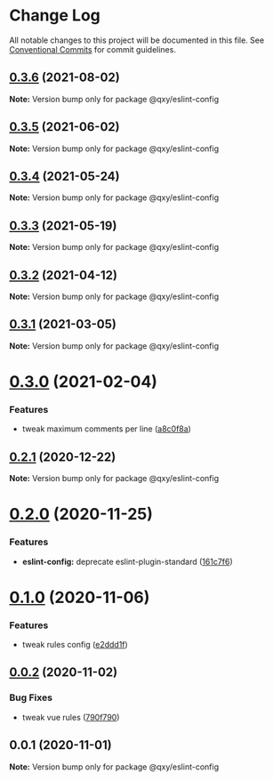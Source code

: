 # Change Log

All notable changes to this project will be documented in this file.
See [Conventional Commits](https://conventionalcommits.org) for commit guidelines.

## [0.3.6](https://github.com/qxy-fe/configs/compare/@qxy/eslint-config@0.3.5...@qxy/eslint-config@0.3.6) (2021-08-02)

**Note:** Version bump only for package @qxy/eslint-config

## [0.3.5](https://github.com/qxy-fe/configs/compare/@qxy/eslint-config@0.3.4...@qxy/eslint-config@0.3.5) (2021-06-02)

**Note:** Version bump only for package @qxy/eslint-config

## [0.3.4](https://github.com/qxy-fe/configs/compare/@qxy/eslint-config@0.3.3...@qxy/eslint-config@0.3.4) (2021-05-24)

**Note:** Version bump only for package @qxy/eslint-config

## [0.3.3](https://github.com/qxy-fe/configs/compare/@qxy/eslint-config@0.3.2...@qxy/eslint-config@0.3.3) (2021-05-19)

**Note:** Version bump only for package @qxy/eslint-config

## [0.3.2](https://github.com/qxy-fe/configs/compare/@qxy/eslint-config@0.3.1...@qxy/eslint-config@0.3.2) (2021-04-12)

**Note:** Version bump only for package @qxy/eslint-config

## [0.3.1](https://github.com/qxy-fe/configs/compare/@qxy/eslint-config@0.3.0...@qxy/eslint-config@0.3.1) (2021-03-05)

**Note:** Version bump only for package @qxy/eslint-config

# [0.3.0](https://github.com/qxy-fe/configs/compare/@qxy/eslint-config@0.2.1...@qxy/eslint-config@0.3.0) (2021-02-04)

### Features

-   tweak maximum comments per line ([a8c0f8a](https://github.com/qxy-fe/configs/commit/a8c0f8a6f31e78fe204d89eafcc62a04eda2d9bf))

## [0.2.1](https://github.com/qxy-fe/configs/compare/@qxy/eslint-config@0.2.0...@qxy/eslint-config@0.2.1) (2020-12-22)

**Note:** Version bump only for package @qxy/eslint-config

# [0.2.0](https://github.com/qxy-fe/configs/compare/@qxy/eslint-config@0.1.0...@qxy/eslint-config@0.2.0) (2020-11-25)

### Features

-   **eslint-config:** deprecate eslint-plugin-standard ([161c7f6](https://github.com/qxy-fe/configs/commit/161c7f60b574d8ec8a0cfc0e33cf1146b86fe377))

# [0.1.0](https://github.com/qxy-fe/configs/compare/@qxy/eslint-config@0.0.2...@qxy/eslint-config@0.1.0) (2020-11-06)

### Features

-   tweak rules config ([e2ddd1f](https://github.com/qxy-fe/configs/commit/e2ddd1f14cb9e2774f5c439a1f98af7ad868ce0f))

## [0.0.2](https://github.com/qxy-fe/configs/compare/@qxy/eslint-config@0.0.1...@qxy/eslint-config@0.0.2) (2020-11-02)

### Bug Fixes

-   tweak vue rules ([790f790](https://github.com/qxy-fe/configs/commit/790f790cce1442ba96a345eefd5f25655a0fbb3f))

## 0.0.1 (2020-11-01)

**Note:** Version bump only for package @qxy/eslint-config
